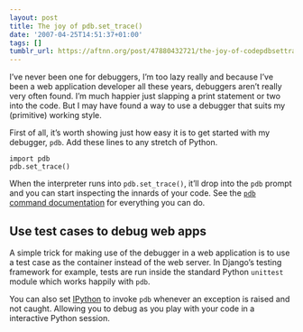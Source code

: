 ```yaml
---
layout: post
title: The joy of pdb.set_trace()
date: '2007-04-25T14:51:37+01:00'
tags: []
tumblr_url: https://aftnn.org/post/47880432721/the-joy-of-codepdbsettracecode
---
```

<p>I&rsquo;ve never been one for debuggers, I&rsquo;m too lazy really and because I&rsquo;ve been a web application developer all these years, debuggers aren&rsquo;t really very often found. I&rsquo;m much happier just slapping a print statement or two into the code. But I may have found a way to use a debugger that suits my (primitive) working style.</p>
<p>First of all, it&rsquo;s worth showing just how easy it is to get started with my debugger, <code>pdb</code>. Add these lines to any stretch of Python.</p>
<p class="eg"><code>import pdb<br/>pdb.set_trace()</code></p>
<p>When the interpreter runs into <code>pdb.set_trace()</code>, it&rsquo;ll drop into the <code>pdb</code> prompt and you can start inspecting the innards of your code. See the <a href="http://docs.python.org/lib/debugger-commands.html"><code>pdb</code> command documentation</a> for everything you can do.</p>
<h2>Use test cases to debug web apps</h2>
<p>A simple trick for making use of the debugger in a web application is to use a test case as the container instead of the web server. In Django&rsquo;s testing framework for example, tests are run inside the standard Python <code>unittest</code> module which works happily with <code>pdb</code>.</p>
<p>You can also set <a href="http://ipython.scipy.org/">IPython</a> to invoke <code>pdb</code> whenever an exception is raised and not caught. Allowing you to debug as you play with your code in a interactive Python session.</p>
